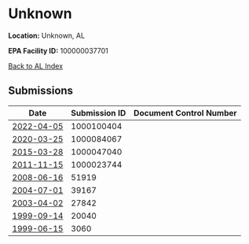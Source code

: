 # Unknown

**Location:** Unknown, AL

**EPA Facility ID:** 100000037701

[Back to AL Index](../../index.md)

## Submissions

| Date | Submission ID | Document Control Number |
|------|--------------|-------------------------|
| [2022-04-05](submissions/1000100404.md) | 1000100404 |  |
| [2020-03-25](submissions/1000084067.md) | 1000084067 |  |
| [2015-03-28](submissions/1000047040.md) | 1000047040 |  |
| [2011-11-15](submissions/1000023744.md) | 1000023744 |  |
| [2008-06-16](submissions/51919.md) | 51919 |  |
| [2004-07-01](submissions/39167.md) | 39167 |  |
| [2003-04-02](submissions/27842.md) | 27842 |  |
| [1999-09-14](submissions/20040.md) | 20040 |  |
| [1999-06-15](submissions/3060.md) | 3060 |  |

